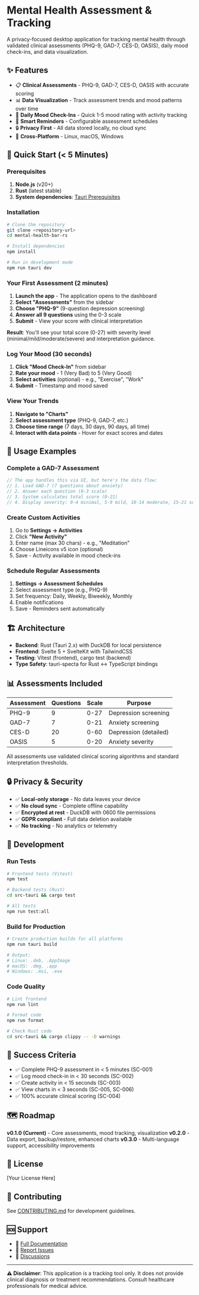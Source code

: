 # Mental Health Assessment & Tracking

A privacy-focused desktop application for tracking mental health through validated clinical assessments (PHQ-9, GAD-7, CES-D, OASIS), daily mood check-ins, and data visualization.

## ✨ Features

- 📋 **Clinical Assessments** - PHQ-9, GAD-7, CES-D, OASIS with accurate scoring
- 📊 **Data Visualization** - Track assessment trends and mood patterns over time
- 🎯 **Daily Mood Check-Ins** - Quick 1-5 mood rating with activity tracking
- 🔔 **Smart Reminders** - Configurable assessment schedules
- 🔒 **Privacy First** - All data stored locally, no cloud sync
- 📱 **Cross-Platform** - Linux, macOS, Windows

## 🚀 Quick Start (< 5 Minutes)

### Prerequisites

1. **Node.js** (v20+)
2. **Rust** (latest stable)
3. **System dependencies**: [Tauri Prerequisites](https://v2.tauri.app/start/prerequisites/)

### Installation

```bash
# Clone the repository
git clone <repository-url>
cd mental-health-bar-rs

# Install dependencies
npm install

# Run in development mode
npm run tauri dev
```

### Your First Assessment (2 minutes)

1. **Launch the app** - The application opens to the dashboard
2. **Select "Assessments"** from the sidebar
3. **Choose "PHQ-9"** (9-question depression screening)
4. **Answer all 9 questions** using the 0-3 scale
5. **Submit** - View your score with clinical interpretation

**Result**: You'll see your total score (0-27) with severity level (minimal/mild/moderate/severe) and interpretation guidance.

### Log Your Mood (30 seconds)

1. **Click "Mood Check-In"** from sidebar
2. **Rate your mood** - 1 (Very Bad) to 5 (Very Good)
3. **Select activities** (optional) - e.g., "Exercise", "Work"
4. **Submit** - Timestamp and mood saved

### View Your Trends

1. **Navigate to "Charts"**
2. **Select assessment type** (PHQ-9, GAD-7, etc.)
3. **Choose time range** (7 days, 30 days, 90 days, all time)
4. **Interact with data points** - Hover for exact scores and dates

## 📖 Usage Examples

### Complete a GAD-7 Assessment

```typescript
// The app handles this via UI, but here's the data flow:
// 1. Load GAD-7 (7 questions about anxiety)
// 2. Answer each question (0-3 scale)
// 3. System calculates total score (0-21)
// 4. Display severity: 0-4 minimal, 5-9 mild, 10-14 moderate, 15-21 severe
```

### Create Custom Activities

1. Go to **Settings → Activities**
2. Click **"New Activity"**
3. Enter name (max 30 chars) - e.g., "Meditation"
4. Choose Lineicons v5 icon (optional)
5. Save - Activity available in mood check-ins

### Schedule Regular Assessments

1. **Settings → Assessment Schedules**
2. Select assessment type (e.g., PHQ-9)
3. Set frequency: Daily, Weekly, Biweekly, Monthly
4. Enable notifications
5. Save - Reminders sent automatically

## 🏗️ Architecture

- **Backend**: Rust (Tauri 2.x) with DuckDB for local persistence
- **Frontend**: Svelte 5 + SvelteKit with TailwindCSS
- **Testing**: Vitest (frontend), cargo test (backend)
- **Type Safety**: tauri-specta for Rust ↔ TypeScript bindings

## 📊 Assessments Included

| Assessment | Questions | Scale | Purpose |
|------------|-----------|-------|---------|
| PHQ-9 | 9 | 0-27 | Depression screening |
| GAD-7 | 7 | 0-21 | Anxiety screening |
| CES-D | 20 | 0-60 | Depression (detailed) |
| OASIS | 5 | 0-20 | Anxiety severity |

All assessments use validated clinical scoring algorithms and standard interpretation thresholds.

## 🔒 Privacy & Security

- ✅ **Local-only storage** - No data leaves your device
- ✅ **No cloud sync** - Complete offline capability
- ✅ **Encrypted at rest** - DuckDB with 0600 file permissions
- ✅ **GDPR compliant** - Full data deletion available
- ✅ **No tracking** - No analytics or telemetry

## 🧪 Development

### Run Tests

```bash
# Frontend tests (Vitest)
npm test

# Backend tests (Rust)
cd src-tauri && cargo test

# All tests
npm run test:all
```

### Build for Production

```bash
# Create production builds for all platforms
npm run tauri build

# Output:
# Linux: .deb, .AppImage
# macOS: .dmg, .app
# Windows: .msi, .exe
```

### Code Quality

```bash
# Lint frontend
npm run lint

# Format code
npm run format

# Check Rust code
cd src-tauri && cargo clippy -- -D warnings
```

## 📝 Success Criteria

- ✅ Complete PHQ-9 assessment in < 5 minutes (SC-001)
- ✅ Log mood check-in in < 30 seconds (SC-002)
- ✅ Create activity in < 15 seconds (SC-003)
- ✅ View charts in < 3 seconds (SC-005, SC-006)
- ✅ 100% accurate clinical scoring (SC-004)

## 🗺️ Roadmap

**v0.1.0 (Current)** - Core assessments, mood tracking, visualization
**v0.2.0** - Data export, backup/restore, enhanced charts
**v0.3.0** - Multi-language support, accessibility improvements

## 📄 License

[Your License Here]

## 🤝 Contributing

See [CONTRIBUTING.md](CONTRIBUTING.md) for development guidelines.

## 🆘 Support

- 📖 [Full Documentation](./specs/001-mental-health-tracking/quickstart.md)
- 🐛 [Report Issues](https://github.com/your-repo/issues)
- 💬 [Discussions](https://github.com/your-repo/discussions)

---

**⚠️ Disclaimer**: This application is a tracking tool only. It does not provide clinical diagnosis or treatment recommendations. Consult healthcare professionals for medical advice.
